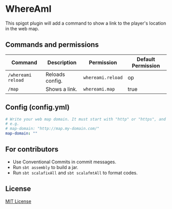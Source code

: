 # WhereAmI

This spigot plugin will add a command to show a link to the player's location in the web map.

## Commands and permissions

| Command            | Description     | Permission        | Default Permission |
|--------------------|-----------------|-------------------|--------------------|
| `/whereami reload` | Reloads config. | `whereami.reload` | op                 |
| `/map`             | Shows a link.   | `whereami.map`    | true               |           

## Config (config.yml)

```yaml
# Write your web map domain. It must start with "http" or "https", and end with slash.
# e.g.
# map-domain: "http://map.my-domain.com/"
map-domain: ""
```

## For contributors

* Use Conventional Commits in commit messages.
* Run `sbt assembly` to build a jar.
* Run `sbt scalafixAll` and `sbt scalafmtAll` to format codes.
 
## License

[MIT License](./LICENSE)
